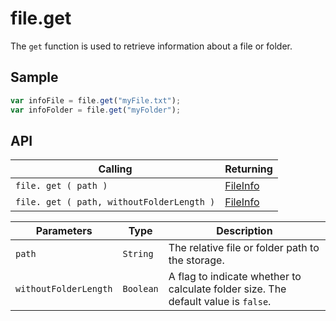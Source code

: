 # file.get

The `get` function is used to retrieve information about a file or folder.

## Sample

```javascript
var infoFile = file.get("myFile.txt");
var infoFolder = file.get("myFolder");
```

## API

| Calling | Returning |
|---|---|
| `file. get ( path )` | [FileInfo](file.FileInfo.md) |
| `file. get ( path, withoutFolderLength )` | [FileInfo](file.FileInfo.md) |

| Parameters | Type | Description |
|---|---|---|
| `path` | `String` | The relative file or folder path to the storage. |
| `withoutFolderLength` | `Boolean` | A flag to indicate whether to calculate folder size. The default value is `false`. |